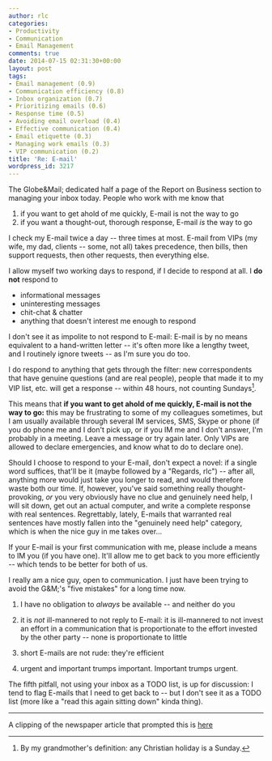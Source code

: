 ```yaml
---
author: rlc
categories:
- Productivity
- Communication
- Email Management
comments: true
date: 2014-07-15 02:31:30+00:00
layout: post
tags:
- Email management (0.9)
- Communication efficiency (0.8)
- Inbox organization (0.7)
- Prioritizing emails (0.6)
- Response time (0.5)
- Avoiding email overload (0.4)
- Effective communication (0.4)
- Email etiquette (0.3)
- Managing work emails (0.3)
- VIP communication (0.2)
title: 'Re: E-mail'
wordpress_id: 3217
---
```


The Globe&Mail; dedicated half a page of the Report on Business section to managing your inbox today. People who work with me know that

1. if you want to get ahold of me quickly, E-mail is not the way to go
2. if you want a thought-out, thorough response, E-mail _is_ the way to go

<!--more-->

I check my E-mail twice a day -- three times at most. E-mail from VIPs (my wife, my dad, clients -- some, not all) takes precedence, then bills, then support requests, then other requests, then everything else.

I allow myself two working days to respond, if I decide to respond at all. I **do not** respond to

- informational messages
- uninteresting messages
- chit-chat & chatter
- anything that doesn't interest me enough to respond

I don't see it as impolite to not respond to E-mail: E-mail is by no means equivalent to a hand-written letter -- it's often more like a lengthy tweet, and I routinely ignore tweets -- as I'm sure you do too.

I do respond to anything that gets through the filter: new correspondents that have genuine questions (and are real people), people that made it to my VIP list, etc. will get a response -- within 48 hours, not counting Sundays[^1].

[^1]: By my grandmother's definition: any Christian holiday is a Sunday.

This means that **if you want to get ahold of me quickly, E-mail is not the way to go:** this may be frustrating to some of my colleagues sometimes, but I am usually available through several IM services, SMS, Skype or phone (if you do phone me and I don't pick up, or if you IM me and I don't answer, I'm probably in a meeting. Leave a message or try again later. Only VIPs are allowed to declare emergencies, and know what to do to declare one).

Should I choose to respond to your E-mail, don't expect a novel: if a single word suffices, that'll be it (maybe followed by a "Regards, rlc") -- after all, anything more would just take you longer to read, and would therefore waste both our time.
If, however, you've said something really thought-provoking, _or_ you very obviously have no clue and genuinely need help, I will sit down, get out an actual computer, and write a complete response with real sentences.
Regrettably, lately, E-mails that warranted real sentences have mostly fallen into the "genuinely need help" category, which is when the nice guy in me takes over...

If your E-mail is your first communication with me, please include a means to IM you (if you have one). It'll allow me to get back to you more efficiently -- which tends to be better for both of us.

I really am a nice guy, open to communication. I just have been trying to avoid the G&M;'s "five mistakes" for a long time now.

1. I have no obligation to _always_ be available -- and neither do you

2. it is _not_ ill-mannered to not reply to E-mail: it is ill-mannered to not invest an effort in a communication that is proportionate to the effort invested by the other party -- none is proportionate to little

3. short E-mails are not rude: they're efficient

4. urgent and important trumps important. Important trumps urgent.

The fifth pitfall, not using your inbox as a TODO list, is up for discussion: I tend to flag E-mails that I need to get back to -- but I don't see it as a TODO list (more like a "read this again sitting down" kinda thing).

---

A clipping of the newspaper article that prompted this is [here](http://www.pinterest.com/pin/438960294903627744/)